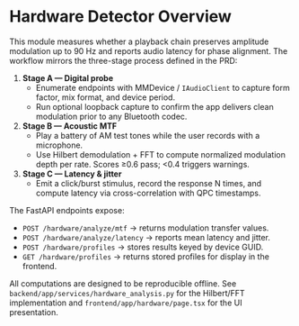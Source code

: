 # Hardware Detector Overview

This module measures whether a playback chain preserves amplitude modulation up to 90 Hz and reports audio latency for phase
alignment. The workflow mirrors the three-stage process defined in the PRD:

1. **Stage A — Digital probe**
   - Enumerate endpoints with MMDevice / `IAudioClient` to capture form factor, mix format, and device period.
   - Run optional loopback capture to confirm the app delivers clean modulation prior to any Bluetooth codec.
2. **Stage B — Acoustic MTF**
   - Play a battery of AM test tones while the user records with a microphone.
   - Use Hilbert demodulation + FFT to compute normalized modulation depth per rate. Scores ≥0.6 pass; <0.4 triggers warnings.
3. **Stage C — Latency & jitter**
   - Emit a click/burst stimulus, record the response N times, and compute latency via cross-correlation with QPC timestamps.

The FastAPI endpoints expose:

- `POST /hardware/analyze/mtf` → returns modulation transfer values.
- `POST /hardware/analyze/latency` → reports mean latency and jitter.
- `POST /hardware/profiles` → stores results keyed by device GUID.
- `GET /hardware/profiles` → returns stored profiles for display in the frontend.

All computations are designed to be reproducible offline. See `backend/app/services/hardware_analysis.py` for the Hilbert/FFT
implementation and `frontend/app/hardware/page.tsx` for the UI presentation.

